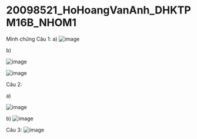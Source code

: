 # 20098521_HoHoangVanAnh_DHKTPM16B_NHOM1
Minh chứng
Câu 1:
a)
![image](https://github.com/yw07761/20098521_HoHoangVanAnh_DHKTPM16B_NHOM1/assets/89188722/fa74665c-85a2-4631-848a-38bfa5ccf838)

b)

![image](https://github.com/yw07761/20098521_HoHoangVanAnh_DHKTPM16B_NHOM1/assets/89188722/bd06b693-a395-4376-a565-d3409d8a61b0)

![image](https://github.com/yw07761/20098521_HoHoangVanAnh_DHKTPM16B_NHOM1/assets/89188722/f36cfb2b-7724-4b84-ae3d-a8b1eb99cd52)

Câu 2:

a)

![image](https://github.com/yw07761/20098521_HoHoangVanAnh_DHKTPM16B_NHOM1/assets/89188722/c4a6c280-31d5-4182-8f25-0c0f8dcb5a5a)


b)
![image](https://github.com/yw07761/20098521_HoHoangVanAnh_DHKTPM16B_NHOM1/assets/89188722/0054c556-47dd-4813-bb8b-19bc5acd5963)

Câu 3: 
![image](https://github.com/yw07761/20098521_HoHoangVanAnh_DHKTPM16B_NHOM1/assets/89188722/a6210f6f-1f9c-4b7c-a0e9-8050ff25cc8d)
